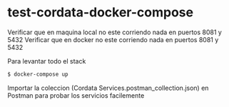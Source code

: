 # test-cordata-docker-compose
Verificar que en maquina local no este corriendo nada en puertos 8081 y 5432
Verificar que en docker no este corriendo nada en puertos 8081 y 5432

Para levantar todo el stack 
```sh
$ docker-compose up
```

Importar la coleccion (Cordata Services.postman_collection.json) en Postman para probar los servicios facilemente
